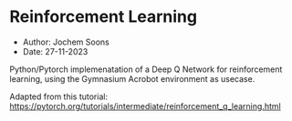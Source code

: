 # Reinforcement Learning

- Author: Jochem Soons
- Date: 27-11-2023

Python/Pytorch implemenatation of a Deep Q Network for reinforcement learning, using the Gymnasium Acrobot environment as usecase.

Adapted from this tutorial: https://pytorch.org/tutorials/intermediate/reinforcement_q_learning.html
